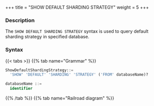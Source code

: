 +++
title = "SHOW DEFAULT SHARDING STRATEGY"
weight = 5
+++

### Description

The `SHOW DEFAULT SHARDING STRATEGY` syntax is used to query default sharding strategy in specified database.

### Syntax

{{< tabs >}}
{{% tab name="Grammar" %}}
```sql
ShowDefaultShardingStrategy::=
  'SHOW' 'DEFAULT' 'SHARDING' 'STRATEGY' ('FROM' databaseName)?

databaseName ::=
  identifier
```
{{% /tab %}}
{{% tab name="Railroad diagram" %}}
<iframe frameborder="0" name="diagram" id="diagram" width="100%" height="100%"></iframe>
{{% /tab %}}
{{< /tabs >}}

### Supplement

- When `databaseName` is not specified, the default is the currently used `DATABASE`. If `DATABASE` is not used, `No database selected` will be prompted.

### Return value description

| Column                   | Description                   |
|--------------------------|-------------------------------|
| name                     | Sharding strategy scope       |
| type                     | Sharding strategy type        |
| sharding_column          | Sharding column               |
| sharding_algorithm_name  | Sharding algorithm name       |
| sharding_algorithm_type  | Sharding algorithm type       |
| sharding_algorithm_props | Sharding algorithm properties |

### Example

- Query default sharding strategy in specified database.

```sql
SHOW DEFAULT SHARDING STRATEGY FROM sharding_db;
```

```sql
mysql> SHOW DEFAULT SHARDING STRATEGY FROM sharding_db;
+----------+----------+-----------------+-------------------------+-------------------------+-----------------------------------------------------+
| name     | type     | sharding_column | sharding_algorithm_name | sharding_algorithm_type | sharding_algorithm_props                            |
+----------+----------+-----------------+-------------------------+-------------------------+-----------------------------------------------------+
| TABLE    | STANDARD | order_id        | table_inline            | inline                  | {algorithm-expression=t_order_item_${order_id % 2}} |
| DATABASE | STANDARD | order_id        | table_inline            | inline                  | {algorithm-expression=t_order_item_${order_id % 2}} |
+----------+----------+-----------------+-------------------------+-------------------------+-----------------------------------------------------+
2 rows in set (0.00 sec)
```

- Query default sharding strategy in current database.

```sql
SHOW DEFAULT SHARDING STRATEGY;
```

```sql
mysql> SHOW DEFAULT SHARDING STRATEGY;
+----------+----------+-----------------+-------------------------+-------------------------+-----------------------------------------------------+
| name     | type     | sharding_column | sharding_algorithm_name | sharding_algorithm_type | sharding_algorithm_props                            |
+----------+----------+-----------------+-------------------------+-------------------------+-----------------------------------------------------+
| TABLE    | STANDARD | order_id        | table_inline            | inline                  | {algorithm-expression=t_order_item_${order_id % 2}} |
| DATABASE | STANDARD | order_id        | table_inline            | inline                  | {algorithm-expression=t_order_item_${order_id % 2}} |
+----------+----------+-----------------+-------------------------+-------------------------+-----------------------------------------------------+
2 rows in set (0.00 sec)
```

### Reserved word

`SHOW`, `DEFAULT`, `SHARDING`, `STRATEGY`, `FROM`

### Related links

- [Reserved word](/en/user-manual/shardingsphere-proxy/distsql/syntax/reserved-word/)
